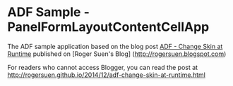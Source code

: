 ADF Sample - PanelFormLayoutContentCellApp
==========================================

The ADF sample application based on the blog post [ADF - Change Skin at Runtime](http://rogersuen.blogspot.com/2014/12/adf-change-skin-at-runtime.html) published on [Roger Suen's Blog] (http://rogersuen.blogspot.com)

For readers who cannot access Blogger, you can read the post at <http://rogersuen.github.io/2014/12/adf-change-skin-at-runtime.html>